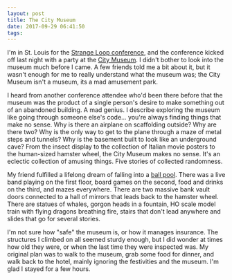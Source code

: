 ```yaml
---
layout: post
title: The City Museum
date: 2017-09-29 06:41:50
tags: 
---
```


I'm in St. Louis for the [Strange Loop conference](https://thestrangeloop.com), and the conference kicked off last night with a party at the [City Museum](https://www.citymuseum.org). I didn't bother to look into the museum much before I came. A few friends told me a bit about it, but it wasn't enough for me to really understand what the museum was; the City Museum isn't a museum, its a mad amusement park. 

I heard from another conference attendee who'd been there before that the museum was the product of a single person's desire to make something out of an abandoned building. A mad genius. I describe exploring the museum like going through someone else's code… you're always finding things that make no sense. Why is there an airplane on scaffolding outside? Why are there two? Why is the only way to get to the plane through a maze of metal steps and tunnels? Why is the basement built to look like an underground cave? From the insect display to the collection of Italian movie posters to the human-sized hamster wheel, the City Museum makes no sense. It's an eclectic collection of amusing things. Five stories of collected randomness. 

My friend fulfilled a lifelong dream of falling into a [ball pool](https://en.wikipedia.org/wiki/Ball_pit). There was a live band playing on the first floor, board games on the second, food and drinks on the third, and mazes everywhere. There are two massive bank vault doors connected to a hall of mirrors that leads back to the hamster wheel. There are statues of whales, gorgon heads in a fountain, HO scale model train with flying dragons breathing fire, stairs that don't lead anywhere and slides that go for several stories. 

I'm not sure how "safe" the museum is, or how it manages insurance. The structures I climbed on all seemed sturdy enough, but I did wonder at times how old they were, or when the last time they were inspected was. My original plan was to walk to the museum, grab some food for dinner, and walk back to the hotel, mainly ignoring the festivities and the museum. I'm glad I stayed for a few hours.  